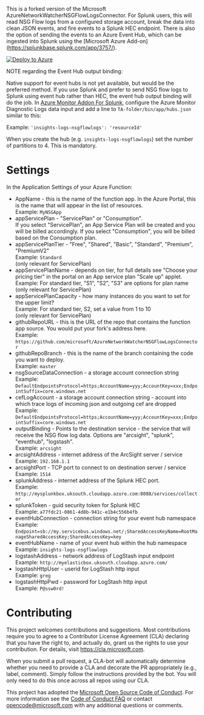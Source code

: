 This is a forked version of the Microsoft AzureNetworkWatcherNSGFlowLogsConnector. For Splunk users, this will read NSG Flow logs from a configured storage account, break the data into clean JSON events, and fire events to a Splunk HEC endpoint. There is also the option of sending the events to an Azure Event Hub, which can be ingested into Splunk using the [Microsoft Azure Add-on] (https://splunkbase.splunk.com/app/3757/).

[![Deploy to Azure](https://camo.githubusercontent.com/f880eed90750db7d23052ffb665803526cb46a59/68747470733a2f2f616b612e6d732f6465706c6f79746f617a757265627574746f6e)](https://portal.azure.com/#create/Microsoft.Template/uri/https%3A%2F%2Fraw.githubusercontent.com%2FrySplunk%2FAzureNetworkWatcherNSGFlowLogsConnector%2Fmaster%2FNwNsgProject%2FazureDeploy.json)


NOTE regarding the Event Hub output binding:  

Native support for event hubs is not yet available, but would be the preferred method. If you use Splunk and prefer to send NSG flow logs to Splunk using event hub rather than HEC, the event hub output binding will do the job. In [Azure Monitor Addon For Splunk](https://github.com/Microsoft/AzureMonitorAddonForSplunk), configure the Azure Monitor Diagnostic Logs data input and add a line to ```TA-folder/bin/app/hubs.json``` similar to this:  

Example: ```'insights-logs-nsgflowlogs': 'resourceId'```  

When you create the hub (e.g. ```insights-logs-nsgflowlogs```) set the number of partitions to 4. This is mandatory.

# Settings

In the Application Settings of your Azure Function:
* AppName                     - this is the name of the function app. In the Azure Portal, this is the name that will appear in the list of resources.  
   Example: ```MyNSGApp```  
* appServicePlan              - "ServicePlan" or "Consumption".  
   If you select "ServicePlan", an App Service Plan will be created and you will be billed accordingly. If you select "Consumption", you will be billed based on the Consumption plan.  
* appServicePlanTier          - "Free", "Shared", "Basic", "Standard", "Premium", "PremiumV2"  
   Example: ```Standard```  
   (only relevant for ServicePlan)  
* appServicePlanName          - depends on tier, for full details see "Choose your pricing tier" in the portal on an App service plan "Scale up" applet.  
   Example: For standard tier, "S1", "S2", "S3" are options for plan name  
   (only relevant for ServicePlan)  
* appServicePlanCapacity      - how many instances do you want to set for the upper limit?  
   Example: For standard tier, S2, set a value from 1 to 10  
   (only relevant for ServicePlan)  
* githubRepoURL                     - this is the URL of the repo that contains the function app source. You would put your fork's address here.  
   Example: ```https://github.com/microsoft/AzureNetworkWatcherNSGFlowLogsConnector```  
* githubRepoBranch                  - this is the name of the branch containing the code you want to deploy.  
   Example: ```master```  
* nsgSourceDataConnection     - a storage account connection string  
   Example: ```DefaultEndpointsProtocol=https;AccountName=yyy;AccountKey=xxx;EndpointSuffix=core.windows.net```  
* cefLogAccount               - a storage account connection string - account into which trace logs of incoming json and outgoing cef are dropped  
   Example: ```DefaultEndpointsProtocol=https;AccountName=yyy;AccountKey=xxx;EndpointSuffix=core.windows.net```  
* outputBinding               - Points to the destination service - the service that will receive the NSG flow log data. Options are "arcsight", "splunk", "eventhub", "logstash".  
   Example: ```arcsight```  
* arcsightAddress             - internet address of the ArcSight server / service  
   Example: ```192.168.1.1```  
* arcsightPort                - TCP port to connect to on destination server / service  
   Example: ```1514```
* splunkAddress               - internet address of the Splunk HEC port.  
   Example: ```http://mysplunkbox.uksouth.cloudapp.azure.com:8088/services/collector```  
* splunkToken                 - guid security token for Splunk HEC  
   Example: ```a77fdc21-0861-4d8b-941c-e1b4c556b4fb```
* eventHubConnection          - connection string for your event hub namespace  
   Example: ```Endpoint=sb://my.servicebus.windows.net/;SharedAccessKeyName=RootManageSharedAccessKey;SharedAccessKey=key```
* eventHubName                - name of your event hub within the hub namespace  
   Example: ```insights-logs-nsgflowlogs```  
* logstashAddress             - network address of LogStash input endpoint  
   Example: ```http://myelasticbox.uksouth.cloudapp.azure.com/```  
* logstashHttpUser            - userid for LogStash http input  
   Example: ```greg```  
* logstashHttpPwd             - password for LogStash http input  
   Example: ```P@ssw0rd!```  


# Contributing

This project welcomes contributions and suggestions.  Most contributions require you to agree to a
Contributor License Agreement (CLA) declaring that you have the right to, and actually do, grant us
the rights to use your contribution. For details, visit https://cla.microsoft.com.

When you submit a pull request, a CLA-bot will automatically determine whether you need to provide
a CLA and decorate the PR appropriately (e.g., label, comment). Simply follow the instructions
provided by the bot. You will only need to do this once across all repos using our CLA.

This project has adopted the [Microsoft Open Source Code of Conduct](https://opensource.microsoft.com/codeofconduct/).
For more information see the [Code of Conduct FAQ](https://opensource.microsoft.com/codeofconduct/faq/) or
contact [opencode@microsoft.com](mailto:opencode@microsoft.com) with any additional questions or comments.
